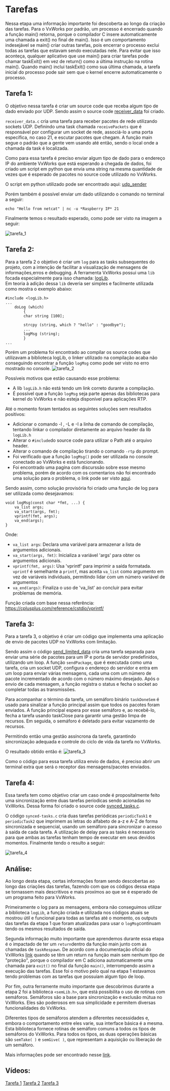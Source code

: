 # Tarefas

Nessa etapa uma informação importante foi descoberta ao longo da criação das tarefas. Para o VxWorks por padrão, um processo é encerrado quando a função main() retorna, porque o compilador C insere automaticamente uma chamada a exit() no final de main(). Isso é um comportamento indesejável se main() criar outras tarefas, pois encerrar o processo exclui todas as tarefas que estavam sendo executadas nele. Para evitar que isso aconteça, qualquer aplicativo que use main() para criar tarefas pode chamar taskExit() em vez de return() como a última instrução na rotina main(). Quando main() inclui taskExit() como sua última chamada, a tarefa inicial do processo pode sair sem que o kernel encerre automaticamente o processo.

## Tarefa 1:

O objetivo nessa tarefa é criar um source code que receba algum tipo de dado enviado por UDP. Sendo assim o source code [receiver_data](/etapa_2/tarefa_1/receiver_data.c) foi criado.

`receiver_data.c` cria uma tarefa para receber pacotes de rede utilizando sockets UDP. Definindo uma task chamada `receivePackets` que é responsável por configurar um socket de rede, associá-lo a uma porta específica, no caso 21, e escutar pacotes que chegam. A função main segue o padrão que a gente vem usando até então, sendo o local onde a chamada da task é localizada.

Como para essa tarefa é preciso enviar algum tipo de dado para o endereço IP do ambiente VxWorks que está esperando a chegada de dados, foi criado um script em python que envia uma string na mesma quantidade de vezes que é esperado de pacotes no source code utilizado no VxWorks.

O script em python utilizado pode ser encontrado aqui: [udp_sender](/etapa_2/extra/udp_sender.py)

Porém também é possível enviar um dado utilizando o comando no terminal a seguir:
```
echo "Hello from netcat" | nc -u *Raspberry IP* 21

```

Finalmente temos o resultado esperado, como pode ser visto na imagem a seguir:

![tarefa_1](/etapa_2/image_files/tarefa_1.png)

## Tarefa 2:

Para a tarefa 2 o objetivo é criar um `log` para as tasks subsequentes do projeto, com a intenção de facilitar a visualização de mensagens de informações,erros e debugging. A ferramenta VxWorks possui uma `lib` focada especialmente para isso chamada: [logLib](https://www.ecb.torontomu.ca/~courses/ee8205/Data-Sheets/Tornado-VxWorks/vxworks/ref/logLib.html).
<br>Em teoria à adição dessa `lib` deveria ser simples e facilmente utilizada como mostra o exemplo abaixo:

```
#include <logLib.h>
...
    doLog (which)
        {
        char string [100];

        strcpy (string, which ? "hello" : "goodbye");
        ...
        logMsg (string);
        }
...
```
Porém um problema foi encontrado ao compilar os source codes que utilizavam a biblioteca logLib, o linker utilizado na compilação acaba não conseguindo encontrar a função `logMsg` como pode ser visto no erro mostrado no console.
![tarefa_2](/etapa_2/image_files/log_error_1.png)

Possíveis motivos que estão causando esse problema:

 - A lib `logLib.h` não está tendo um link correto durante a compilação.
 - É possível que a função `logMsg` seja parte apenas das bibliotecas para kernel do VxWorks e não esteja disponível para aplicações RTP.

Até o momento foram tentados as seguintes soluções sem resultados positivos:

- Adicionar o comando -l , -L e -I a linha de comando de compilação, tentando linkar o compilador diretamente ao arquivo header da lib `logLib.h`
- Alterar o `#include`do source code para utilizar o Path até o arquivo header.
- Alterar o comando de compilação tirando o comando `-rtp` do prompt.
- Foi verificado  que a função `logMsg()` pode ser utilizada no console conectado ao VxWorks e está funcionando.
- Foi encontrado uma pagína com discurssão sobre esse mesmo problema, porém de acordo com os comentarios não foi encontrado uma solução para o problema, o link pode ser visto [aqui](https://comp.os.vxworks.narkive.com/9vfIPMRg/undefined-symbol-logmsg-help).

Sendo assim, como solução provisória foi criado uma função de log para ser utilizada como desejavamos:
```
void logMsg(const char *fmt, ...) {
    va_list args;
    va_start(args, fmt);
    vprintf(fmt, args);
    va_end(args);
}
```
Onde:

- `va_list args`: Declara uma variável para armazenar a lista de argumentos adicionais.
- `va_start(args, fmt)`: Inicializa a variável 'args' para obter os argumentos adicionais.
- `vprintf(fmt, args)`: Usa 'vprintf' para imprimir a saída formatada. `vprintf` é semelhante a `printf`, mas aceita `va_list` como argumento
em vez de variáveis individuais, permitindo lidar com um número variável de argumentos
- `va_end(args)`: Finaliza o uso de 'va_list' ao concluir para evitar problemas de memória.

Função criada com base nessa referência: https://cplusplus.com/reference/cstdio/vprintf/


## Tarefa 3:

Para a tarefa 3, o objetivo é criar um código que implementa uma aplicação de envio de pacotes UDP no VxWorks com limitação.

Sendo assim o código [send_limited_data](/etapa_2/tarefa_3/send_limited_data.c) cria uma tarefa separada para enviar uma série de pacotes para um IP e porta de servidor predefinidos, utilizando um loop. A função `sendPackage`, que é executada como uma tarefa, cria um socket UDP, configura o endereço do servidor e entra em um loop para enviar várias mensagens, cada uma com um número de pacote incrementado de acordo com o número máximo desejado. Após o envio de cada mensagem, a função registra o status e fecha o socket ao completar todas as transmissões.

Para acompanhar o término da tarefa, um semáforo binário `taskDoneSem` é usado para sinalizar a função principal assim que todos os pacotes foram enviados. A função principal espera por esse semáforo e, ao recebê-lo, fecha a tarefa usando taskClose para garantir uma gestão limpa de recursos. Em seguida, o semáforo é deletado para evitar vazamento de recursos.

Permitindo então uma gestão assíncrona da tarefa, garantindo sincronização adequada e controle do ciclo de vida da tarefa no VxWorks.

O resultado obtido então é:
![tarefa_3](/etapa_2/image_files/tarefa_3.png)

Como o código para essa tarefa utiliza envio de dados, é preciso abrir um terminal extra que será o receptor das mensagens/pacotes enviados.

## Tarefa 4:

Essa tarefa tem como objetivo criar um caso onde é propositalmente feito uma sincronização entre duas tarefas períodicas sendo acionadas no VxWorks. Dessa forma foi criado o source code [synced_tasks.c](/etapa_2/tarefa_4/synced_tasks.c).

O código `synced-tasks.c` cria duas tarefas periódicas `periodicTask1` e `periodicTask2` que imprimem as letras do alfabeto de a-z e A-Z de forma sincronizada e sequencial, usando um semáforo para sincronizar o acesso à saída de cada tarefa. A utilização de delay para as tasks é necessario para que ambas as tarefas tenham tempo de executar em seus devidos momentos. Finalmente tendo o resulto a seguir:

![tarefa_4](/etapa_2/image_files/tarefa_4.png)

## Análise:

Ao longo desta etapa, certas informações foram sendo descobertas ao longo das criações das tarefas, fazendo com que os códigos dessa etapa se tornassem mais descritivos e mais proxímos ao que se é esperado de um programa feito para VxWorks.

Primeiramente o log para as mensagens, embora não conseguimos utilizar a biblioteca `logLib`, a função criada e utilizada nos códigos atuais se mostrou útil e funcional para todas as tarefas até o momento, os outputs das tarefas da etapa 1 que foram atualizadas para usar o `logMsg`continuam tendo os mesmos resultados de saída.

Segunda informação muito importante que aprendemos durante essa etapa é o impactado de ter um `return`dentro da função main junto com as chamadas de `taskRespawn`. De acordo com a documentação oficial do VxWorks [link](https://www.uio.no/studier/emner/matnat/fys/FYS4220/h11/undervisningsmateriale/forelesninger-rt/2011-6_VxWorks-6.2_Application_Programmers_Guide.pdf) quando se têm um return na função main sem nenhum tipo de "proteção", porque o compilador em C adiciona automaticamente uma chamada para `exit()` no final da função `main()`, interrompendo assim a execução das tarefas. Esse foi o motivo pelo qual na etapa 1 estavamos tendo problemas com as tarefas que possuiam algum tipo de loop.

Por fim, outra ferramente muito importante que descobrimos durante a etapa 2 foi a biblioteca `<semLib.h>`, que está possibilita o uso de rotinas com semáforos. Semáforos são a base para sincronização e exclusão mútua no VxWorks. Eles são poderosos em sua simplicidade e permitem diversas funcionalidades do VxWorks.

Diferentes tipos de semáforos atendem a diferentes necessidades e, embora o comportamento entre eles varie, sua interface básica é a mesma. Esta biblioteca fornece rotinas de semáforo comuns a todos os tipos de semáforos do VxWorks. Para todos os tipos, as duas operações básicas são `semTake( )` e `semGive( )`, que representam a aquisição ou liberação de um semáforo.

Mais informações pode ser encontrado nesse [link](https://www.ee.torontomu.ca/~courses/ee8205/Data-Sheets/Tornado-VxWorks/vxworks/ref/semLib.html).

## Vídeos:
[Tarefa 1](https://youtu.be/v4y85i2JlaY)
[Tarefa 2](https://vimeo.com/1026952657?share=copy)
[Tarefa 3](https://youtu.be/BtDhhfU1jMg)

